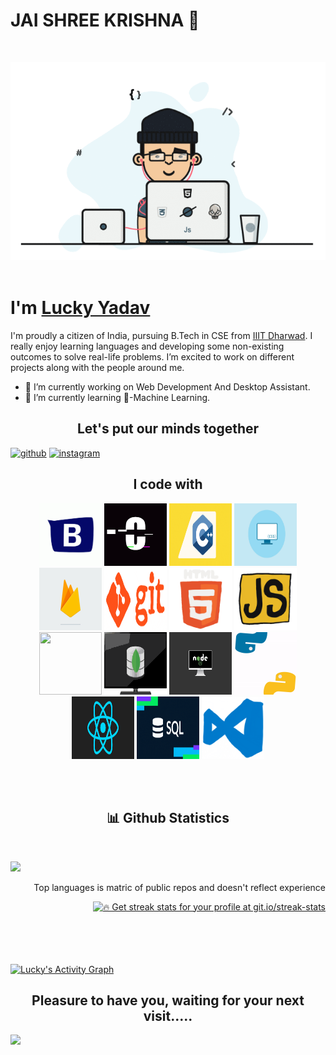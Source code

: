 # JAI SHREE KRISHNA 🙏

<br>
<p align="center">
  <img src="https://github.com/LuckYYadav15/LuckYYadav15/blob/main/gifs/programmer's%20gif.gif">
  <br><br>
</p>

<h1>I'm <a href="https://github.com/LuckYYadav15">Lucky Yadav</a></h1>
I'm proudly a citizen of India, pursuing B.Tech in CSE from <a href="https://iiitdwd.ac.in/">IIIT Dharwad</a>. I really
enjoy learning languages and developing some non-existing outcomes to solve real-life problems. I’m excited to work on
different projects along with the people around me.

- 🔭 I’m currently working on Web Development And Desktop Assistant.
- 🌱 I’m currently learning 🤖-Machine Learning.

<h2 align="center">Let's put our minds together</h2>
<a href="https://github.com/LuckYYadav15"><img src='https://cdn.jsdelivr.net/npm/simple-icons@3.0.1/icons/github.svg'
    alt='github' height='40'></a>
<a href="https://www.instagram.com/utkarshyadav15/"><img
    src='https://cdn.jsdelivr.net/npm/simple-icons@3.0.1/icons/instagram.svg' alt='instagram' height='40'></a>

<h2 align="center">
  I code with
</h2>
<p align="center">
  <a href="https://getbootstrap.com/"><img
      src="https://github.com/LuckYYadav15/LuckYYadav15/blob/main/gifs/bootstrap%20gif.gif" width="100"></a>
  <a href="https://www.javatpoint.com/c-programming-language-tutorial"><img
      src="https://github.com/LuckYYadav15/LuckYYadav15/blob/main/gifs/c_language_gif.gif" width="100"></a>
  <a href="https://www.javatpoint.com/c-programming-language-tutorial"><img
      src="https://github.com/LuckYYadav15/LuckYYadav15/blob/main/gifs/c%2B%2B%20gif.gif" height="100" width="100"></a>
  <a href="https://www.w3schools.com/css/"><img
      src="https://github.com/LuckYYadav15/LuckYYadav15/blob/main/gifs/css_gif.gif" height="100" width="100"></a>
  <a href="https://firebase.google.com/"><img
      src="https://github.com/LuckYYadav15/LuckYYadav15/blob/main/gifs/firebase_gif.gif" height="100" width="100"></a>
  <a href="https://github.com/"><img src="https://github.com/LuckYYadav15/LuckYYadav15/blob/main/gifs/git_main_gif.gif"
      height="100" width="100"></a>
  <a href="https://www.w3schools.com/html/"><img
      src="https://github.com/LuckYYadav15/LuckYYadav15/blob/main/gifs/html%20gif.gif" width="100"></a>
  <a href="https://www.javascript.com/"><img
      src="https://github.com/LuckYYadav15/LuckYYadav15/blob/main/gifs/js%20logo.gif" width="100"></a>
  <br>
  <a href="https://in.mathworks.com/products/matlab.html"><img
      src="https://github.com/LuckYYadav15/LuckYYadav15/blob/main/gifs/matlab_gif.gif" height="100" width="100"></a>
  <a href="https://www.mongodb.com/"><img
      src="https://github.com/LuckYYadav15/LuckYYadav15/blob/main/gifs/mongodb_gif.gif" height="100" width="100"></a>
  <a href="https://nodejs.org/en/"><img
      src="https://github.com/LuckYYadav15/LuckYYadav15/blob/main/gifs/node_laptop%20gif.gif" height="100"
      width="100"></a>
  <a href="https://www.python.org/"><img
      src="https://github.com/LuckYYadav15/LuckYYadav15/blob/main/gifs/python%20gif.gif" width="100"></a>
  <a href="https://reactjs.org/"><img src="https://github.com/LuckYYadav15/LuckYYadav15/blob/main/gifs/react%20gif.gif"
      height="100" width="100"></a>
  <a href="https://www.mysql.com/"><img src="https://github.com/LuckYYadav15/LuckYYadav15/blob/main/gifs/sql%20logo.gif"
      height="100" width="100"></a>
  <a href="https://code.visualstudio.com/"><img
      src="https://github.com/LuckYYadav15/LuckYYadav15/blob/main/gifs/vs_gif.gif" width="100"></a>
</p>
<br /><br />
<h2 align="center">📊 Github Statistics</h2>
<br />
<p align="left" display="flex">
  <a href="https://github.com/LuckYYadav15/github-readme-stats"><img
      src="https://github-readme-stats.vercel.app/api/top-langs/?username=LuckYYadav15&langs_count=8&count_private=true&layout=compact&theme=react&hide_border=true&bg_color=0D1117" />
  </a>
</p>
<p align="right">Top languages is matric of public repos and doesn't reflect experience</p>
<p align="right">
  <a href="https://github.com/LuckYYadav15/github-readme-streak-stats">
    <img title="🔥 Get streak stats for your profile at git.io/streak-stats"
      src="https://github-readme-streak-stats.herokuapp.com/?user=LuckYYadav15&theme=black-ice&hide_border=true&stroke=5BCDEC&background=060A0CD0" />
  </a>
</p>
<br />
<br />

<br/>
<br/>

<a href="https://github.com/LuckYYadav15/github-readme-activity-graph">
<img alt="Lucky's Activity Graph" src="https://activity-graph.herokuapp.com/graph?username=LuckYYadav15&bg_color=0D1117&color=5BCDEC&line=5BCDEC&point=FFFFFF&hide_border=false" />
</a>
<h2 align="center"> Pleasure to have you, waiting for your next visit.....</h2>
<a href="https://github.com/Meghna-DAS/github-profile-views-counter">
  <img src="https://komarev.com/ghpvc/?username=LuckYYadav15">
</a>
